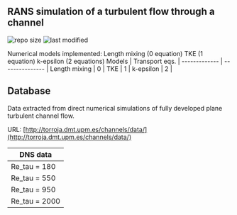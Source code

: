 ## RANS simulation of a turbulent flow through a channel    
![repo size](https://img.shields.io/github/repo-size/AlbertoCuadra/RANS_turbulent_channel_flow) ![last modified](https://img.shields.io/github/last-commit/AlbertoCuadra/RANS_turbulent_channel_flow)

Numerical models implemented:
Length mixing (0 equation)
TKE           (1 equation)
k-epsilon     (2 equations)
   Models     |  Transport eqs. |
------------- | --------------- |
Length mixing |        0        |
TKE           |        1        |
k-epsilon     |        2        |
## Database
Data extracted from direct numerical simulations of fully developed plane
turbulent channel flow.

URL: [http://torroja.dmt.upm.es/channels/data/](http://torroja.dmt.upm.es/channels/data/)

  DNS data    |
------------- |
Re_tau = 180  |
Re_tau = 550  |
Re_tau = 950  |
Re_tau = 2000 |

